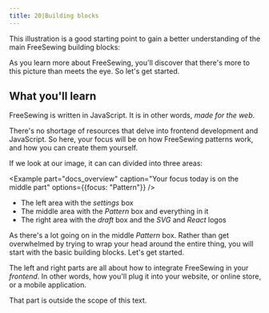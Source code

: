 ```yaml
---
title: 20|Building blocks
---
```


This illustration is a good starting point to gain a better 
understanding of the main FreeSewing building blocks:

<Example 
  part="docs_overview" 
  caption="A schematic overview of FreeSewing"
/>

As you learn more about FreeSewing, you'll discover that there's more
to this picture than meets the eye. So let's get started.

## What you'll learn

FreeSewing is written in JavaScript. It is in other words, *made for the web*.

There's no shortage of resources that delve into frontend development and JavaScript.
So here, your focus will be on how 
FreeSewing patterns work, and how you can create them yourself. 

If we look at our image, it can can divided into three areas:

<Example 
  part="docs_overview" 
  caption="Your focus today is on the middle part"
  options={{focus: "Pattern"}}
/>

 - The left area with the *settings*  box
 - The middle area with the *Pattern* box and everything in it
 - The right area with the *draft* box and the *SVG* and *React* logos

As there's a lot going on in the middle *Pattern* box. Rather than get overwhelmed by
trying to wrap your head around the entire thing, you will start with the basic
building blocks. Let's get started.

<Note>

The left and right parts are all about how to integrate FreeSewing in your *frontend*.
In other words, how you'll plug it into your website, or online store, or a mobile
application.

That part is outside the scope of this text.


</Note>

<ReadMore /> 

